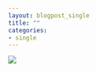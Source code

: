 ```yaml
---
layout: blogpost_single
title: ""
categories:
- single
---
```



<img src="https://internet2016.net/assets/img/internet-2016-campaign-intern-final.jpg">
